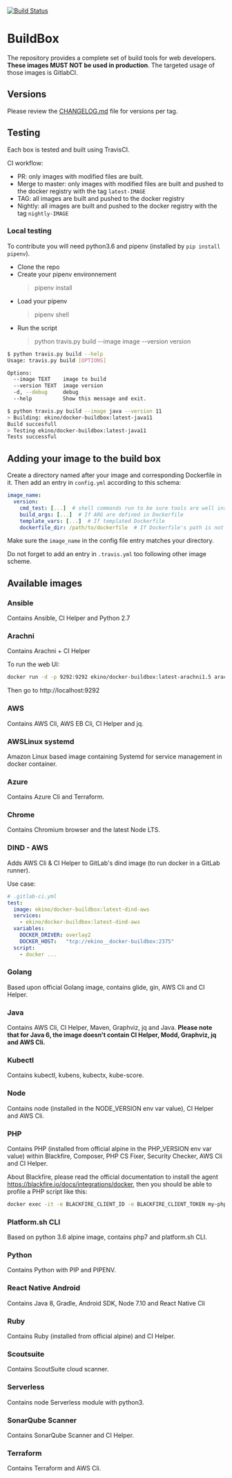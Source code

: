 [![Build Status](https://travis-ci.org/ekino/docker-buildbox.svg?branch=master)](https://travis-ci.org/ekino/docker-buildbox)

# BuildBox

The repository provides a complete set of build tools for web developers. **These
images MUST NOT be used in production**. The targeted usage of those images is GitlabCI.

## Versions

Please review the [CHANGELOG.md](CHANGELOG.md) file for versions per tag.

## Testing

Each box is tested and built using TravisCI.

CI workflow:
 - PR: only images with modified files are built.
 - Merge to master: only images with modified files are built and pushed to the docker registry with the tag `latest-IMAGE`
 - TAG: all images are built and pushed to the docker registry
 - Nightly: all images are built and pushed to the docker registry with the tag `nightly-IMAGE`

### Local testing

To contribute you will need python3.6 and pipenv (installed by `pip install pipenv`).

- Clone the repo
- Create your pipenv environnement
  > pipenv install
- Load your pipenv
  > pipenv shell
- Run the script
  > python travis.py build --image image --version version

``` bash
$ python travis.py build --help
Usage: travis.py build [OPTIONS]

Options:
  --image TEXT    image to build
  --version TEXT  image version
  -d, --debug     debug
  --help          Show this message and exit.
```

``` bash
$ python travis.py build --image java --version 11
> Building: ekino/docker-buildbox:latest-java11
Build succesfull
> Testing ekino/docker-buildbox:latest-java11
Tests successful
```

## Adding your image to the build box

Create a directory named after your image and corresponding Dockerfile in it. Then add an entry in `config.yml` according to this schema:

```yaml
image_name:
  version:
    cmd_test: [...]  # shell commands run to be sure tools are well installed
    build_args: [...]  # If ARG are defined in Dockerfile
    template_vars: [...]  # If templated Dockerfile
    dockerfile_dir: /path/to/dockerfile  # If Dockerfile's path is not ./<image_name>/Dockerfile
```
Make sure the `image_name` in the config file entry matches your directory.

Do not forget to add an entry in `.travis.yml` too following other image scheme.

## Available images

### Ansible

Contains Ansible, CI Helper and Python 2.7

### Arachni

Contains Arachni + CI Helper

To run the web UI:

```bash
docker run -d -p 9292:9292 ekino/docker-buildbox:latest-arachni1.5 arachni_web -o 0.0.0.0
```

Then go to http://localhost:9292

### AWS

Contains AWS Cli, AWS EB Cli, CI Helper and jq.

### AWSLinux systemd

Amazon Linux based image containing Systemd for service management in docker container.

### Azure

Contains Azure Cli and Terraform.

### Chrome

Contains Chromium browser and the latest Node LTS.

### DIND - AWS

Adds AWS Cli & CI Helper to GitLab's dind image (to run docker in a GitLab runner).

Use case:
```yaml
# .gitlab-ci.yml
test:
  image: ekino/docker-buildbox:latest-dind-aws
  services:
    - ekino/docker-buildbox:latest-dind-aws
  variables:
    DOCKER_DRIVER: overlay2
    DOCKER_HOST:   "tcp://ekino__docker-buildbox:2375"
  script:
    - docker ...
```

### Golang

Based upon official Golang image, contains glide, gin, AWS Cli and CI Helper.

### Java

Contains AWS Cli, CI Helper, Maven, Graphviz, jq and Java.
**Please note that for Java 6, the image doesn't contain CI Helper, Modd, Graphviz, jq and AWS Cli.**

### Kubectl

Contains kubectl, kubens, kubectx, kube-score.

### Node

Contains node (installed in the NODE_VERSION env var value), CI Helper and AWS Cli.

### PHP

Contains PHP (installed from official alpine in the PHP_VERSION env var value) within Blackfire, Composer, PHP CS Fixer, Security Checker, AWS Cli and CI Helper.

About Blackfire, please read the official documentation to install the agent https://blackfire.io/docs/integrations/docker, then you should be able to profile a PHP script like this:

```bash
docker exec -it -e BLACKFIRE_CLIENT_ID -e BLACKFIRE_CLIENT_TOKEN my-php-container blackfire run bin/console app:foo:bar
```

### Platform.sh CLI

Based on python 3.6 alpine image, contains php7 and platform.sh CLI.

### Python

Contains Python with PIP and PIPENV.

### React Native Android

Contains Java 8, Gradle, Android SDK, Node 7.10 and React Native Cli

### Ruby

Contains Ruby (installed from official alpine) and CI Helper.

### Scoutsuite

Contains ScoutSuite cloud scanner.

### Serverless

Contains node Serverless module with python3.

### SonarQube Scanner

Contains SonarQube Scanner and CI Helper.

### Terraform

Contains Terraform and AWS Cli.
